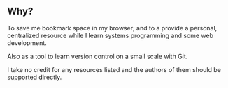 ## Why?
To save me bookmark space in my browser; and to a provide a personal, centralized resource while I learn systems programming and some web development. 

Also as a tool to learn version control on a small scale with Git. 

I take no credit for any resources listed and the authors of them should be supported directly. 

